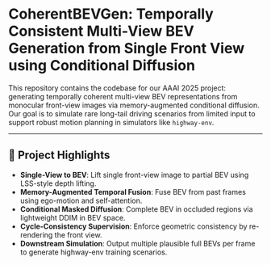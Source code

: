 # CoherentBEVGen: Temporally Consistent Multi-View BEV Generation from Single Front View using Conditional Diffusion

This repository contains the codebase for our AAAI 2025 project: generating temporally coherent multi-view BEV representations from monocular front-view images via memory-augmented conditional diffusion. Our goal is to simulate rare long-tail driving scenarios from limited input to support robust motion planning in simulators like `highway-env`.

---

## 🧠 Project Highlights

- **Single-View to BEV**: Lift single front-view image to partial BEV using LSS-style depth lifting.
- **Memory-Augmented Temporal Fusion**: Fuse BEV from past frames using ego-motion and self-attention.
- **Conditional Masked Diffusion**: Complete BEV in occluded regions via lightweight DDIM in BEV space.
- **Cycle-Consistency Supervision**: Enforce geometric consistency by re-rendering the front view.
- **Downstream Simulation**: Output multiple plausible full BEVs per frame to generate highway-env training scenarios.



